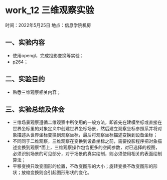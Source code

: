 # work_12  三维观察实验

时间：2022年5月25日
地点：信息学院机房


## 一、实验内容

* 使用opengl，完成投影变换等实验；
* p264；

## 二、实验目的

* 熟悉三维观察相关内容；

## 三、实验总结及体会

* 三维场景观察遵循二维观察中所使用的一般方法，即首先在建模坐标或直接在世界坐标里的对象定义中创建世界坐标场景，然后建立观察坐标参照系并将对象描述从世界坐标变换到观察坐标，最后将观察坐标描述变换到设备坐标；
* 不同同于二维观察，三维观察在变换到设备坐标之前，需要投影程序把对象描述变换到观察*面上，三维观察操作包含更多的空间参数，对已选择的视图，必须识别场景的可见部分，对于场景的真实绘制，则必须使用相关的表面绘制算法；
* 平移变换只改变图形的位置，不改变图形的大小；旋转变换不改变图形的形状；放缩变换则会引起图形形状的变化。